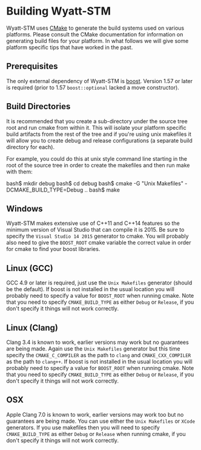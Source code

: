 Building Wyatt-STM
==================

Wyatt-STM uses [CMake](https://cmake.org/) to generate the build systems used on various platforms. Please consult the CMake documentation for information on generating build files for your platform. In what follows we will give some platform specific tips that have worked in the past.

Prerequisites
-------------
The only external dependency of Wyatt-STM is [boost](http://boost.org). Version 1.57 or later is required (prior to 1.57 `boost::optional` lacked a move constructor).

Build Directories
-----------------
It is recommended that you create a sub-directory under the source tree root and run cmake from within it. This will isolate your platform specific build artifacts from the rest of the tree and if you're using unix makefiles it will allow you to create debug and release configurations (a separate build directory for each).

For example, you could do this at unix style command line starting in the root of the source tree in order to create the makefiles and then run make with them:

   bash$ mkdir debug
   bash$ cd debug
   bash$ cmake -G "Unix Makefiles" -DCMAKE_BUILD_TYPE=Debug ..
   bash$ make
   
Windows
-------
Wyatt-STM makes extensive use of C++11 and C++14 features so the minimum version of Visual Studio that can compile it is 2015. Be sure to specify the `Visual Studio 14 2015` generator to cmake. You will probably also need to give the `BOOST_ROOT` cmake variable the correct value in order for cmake to find your boost libraries.

Linux (GCC)
-----------
GCC 4.9 or later is required, just use the `Unix Makefiles` generator (should be the default). If boost is not installed in the usual location you will probably need to specify a value for `BOOST_ROOT` when running cmake. Note that you need to specify `CMAKE_BUILD_TYPE` as either `Debug` or `Release`, if you don't specify it things will not work correctly.

Linux (Clang)
-------------
Clang 3.4 is known to work, earlier versions may work but no guarantees are being made. Again use the `Unix Makefiles` generator but this time specify the `CMAKE_C_COMPILER` as the path to `clang` and `CMAKE_CXX_COMPILER` as the path to `clang++`. If boost is not installed in the usual location you will probably need to specify a value for `BOOST_ROOT` when running cmake. Note that you need to specify `CMAKE_BUILD_TYPE` as either `Debug` or `Release`, if you don't specify it things will not work correctly.

OSX
---
Apple Clang 7.0 is known to work, earlier versions may work too but no guarantees are being made. You can use either the `Unix Makefiles` or `XCode` generators. If you use makefiles then you will need to specify `CMAKE_BUILD_TYPE` as either `Debug` or `Release` when running cmake, if you don't specify it things will not work correctly.

